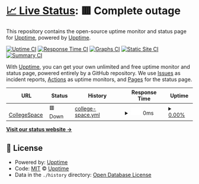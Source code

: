 # [📈 Live Status](https://patelharsh.gq): <!--live status--> **🟥 Complete outage**

This repository contains the open-source uptime monitor and status page for [Upptime](https://upptime.js.org), powered by [Upptime](https://github.com/upptime/upptime).

[![Uptime CI](https://github.com/harshptl14/upptime/workflows/Uptime%20CI/badge.svg)](https://github.com/harshptl14/upptime/actions?query=workflow%3A%22Uptime+CI%22)
[![Response Time CI](https://github.com/harshptl14/upptime/workflows/Response%20Time%20CI/badge.svg)](https://github.com/harshptl14/upptime/actions?query=workflow%3A%22Response+Time+CI%22)
[![Graphs CI](https://github.com/harshptl14/upptime/workflows/Graphs%20CI/badge.svg)](https://github.com/harshptl14/upptime/actions?query=workflow%3A%22Graphs+CI%22)
[![Static Site CI](https://github.com/harshptl14/upptime/workflows/Static%20Site%20CI/badge.svg)](https://github.com/harshptl14/upptime/actions?query=workflow%3A%22Static+Site+CI%22)
[![Summary CI](https://github.com/harshptl14/upptime/workflows/Summary%20CI/badge.svg)](https://github.com/harshptl14/upptime/actions?query=workflow%3A%22Summary+CI%22)

With [Upptime](https://upptime.js.org), you can get your own unlimited and free uptime monitor and status page, powered entirely by a GitHub repository. We use [Issues](https://github.com/upptime/upptime/issues) as incident reports, [Actions](https://github.com/harshptl14/upptime/actions) as uptime monitors, and [Pages](https://patelharsh.gq) for the status page.

<!--start: status pages-->
<!-- This summary is generated by Upptime (https://github.com/upptime/upptime) -->
<!-- Do not edit this manually, your changes will be overwritten -->
<!-- prettier-ignore -->
| URL | Status | History | Response Time | Uptime |
| --- | ------ | ------- | ------------- | ------ |
| <img alt="" src="https://favicons.githubusercontent.com/collegespace.ml" height="13"> [CollegeSpace](https://collegespace.ml) | 🟥 Down | [college-space.yml](https://github.com/harshptl14/collegespace-upptime/commits/HEAD/history/college-space.yml) | <details><summary><img alt="Response time graph" src="./graphs/college-space/response-time-week.png" height="20"> 0ms</summary><br><a href="https://harshptl14.github.io/collegespace-upptime/history/college-space"><img alt="Response time 708" src="https://img.shields.io/endpoint?url=https%3A%2F%2Fraw.githubusercontent.com%2Fharshptl14%2Fcollegespace-upptime%2FHEAD%2Fapi%2Fcollege-space%2Fresponse-time.json"></a><br><a href="https://harshptl14.github.io/collegespace-upptime/history/college-space"><img alt="24-hour response time 0" src="https://img.shields.io/endpoint?url=https%3A%2F%2Fraw.githubusercontent.com%2Fharshptl14%2Fcollegespace-upptime%2FHEAD%2Fapi%2Fcollege-space%2Fresponse-time-day.json"></a><br><a href="https://harshptl14.github.io/collegespace-upptime/history/college-space"><img alt="7-day response time 0" src="https://img.shields.io/endpoint?url=https%3A%2F%2Fraw.githubusercontent.com%2Fharshptl14%2Fcollegespace-upptime%2FHEAD%2Fapi%2Fcollege-space%2Fresponse-time-week.json"></a><br><a href="https://harshptl14.github.io/collegespace-upptime/history/college-space"><img alt="30-day response time 333" src="https://img.shields.io/endpoint?url=https%3A%2F%2Fraw.githubusercontent.com%2Fharshptl14%2Fcollegespace-upptime%2FHEAD%2Fapi%2Fcollege-space%2Fresponse-time-month.json"></a><br><a href="https://harshptl14.github.io/collegespace-upptime/history/college-space"><img alt="1-year response time 708" src="https://img.shields.io/endpoint?url=https%3A%2F%2Fraw.githubusercontent.com%2Fharshptl14%2Fcollegespace-upptime%2FHEAD%2Fapi%2Fcollege-space%2Fresponse-time-year.json"></a></details> | <details><summary><a href="https://harshptl14.github.io/collegespace-upptime/history/college-space">0.00%</a></summary><a href="https://harshptl14.github.io/collegespace-upptime/history/college-space"><img alt="All-time uptime 94.09%" src="https://img.shields.io/endpoint?url=https%3A%2F%2Fraw.githubusercontent.com%2Fharshptl14%2Fcollegespace-upptime%2FHEAD%2Fapi%2Fcollege-space%2Fuptime.json"></a><br><a href="https://harshptl14.github.io/collegespace-upptime/history/college-space"><img alt="24-hour uptime 0.00%" src="https://img.shields.io/endpoint?url=https%3A%2F%2Fraw.githubusercontent.com%2Fharshptl14%2Fcollegespace-upptime%2FHEAD%2Fapi%2Fcollege-space%2Fuptime-day.json"></a><br><a href="https://harshptl14.github.io/collegespace-upptime/history/college-space"><img alt="7-day uptime 0.00%" src="https://img.shields.io/endpoint?url=https%3A%2F%2Fraw.githubusercontent.com%2Fharshptl14%2Fcollegespace-upptime%2FHEAD%2Fapi%2Fcollege-space%2Fuptime-week.json"></a><br><a href="https://harshptl14.github.io/collegespace-upptime/history/college-space"><img alt="30-day uptime 44.78%" src="https://img.shields.io/endpoint?url=https%3A%2F%2Fraw.githubusercontent.com%2Fharshptl14%2Fcollegespace-upptime%2FHEAD%2Fapi%2Fcollege-space%2Fuptime-month.json"></a><br><a href="https://harshptl14.github.io/collegespace-upptime/history/college-space"><img alt="1-year uptime 94.09%" src="https://img.shields.io/endpoint?url=https%3A%2F%2Fraw.githubusercontent.com%2Fharshptl14%2Fcollegespace-upptime%2FHEAD%2Fapi%2Fcollege-space%2Fuptime-year.json"></a></details>

<!--end: status pages-->

[**Visit our status website →**](https://patelharsh.gq)

## 📄 License

- Powered by: [Upptime](https://github.com/upptime/upptime)
- Code: [MIT](./LICENSE) © [Upptime](https://upptime.js.org)
- Data in the `./history` directory: [Open Database License](https://opendatacommons.org/licenses/odbl/1-0/)
